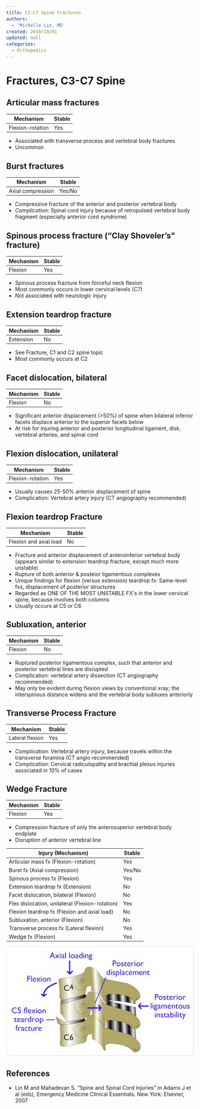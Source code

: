 ```yaml
---
title: C3-C7 Spine Fractures
authors:
  - 'Michelle Lin, MD'
created: 2010/10/01
updated: null
categories:
  - Orthopedics
---
```


# Fractures, C3-C7 Spine

## Articular mass fractures

| Mechanism        | Stable |
| ---------------- | ------ |
| Flexion-rotation | Yes    |

- Associated with transverse process and vertebral body fractures
- Uncommon

## Burst fractures

| Mechanism         | Stable |
| ----------------- | ------ |
| Axial compression | Yes/No |

- Compressive fracture of the anterior and posterior vertebral body
- _Complication_: Spinal cord injury because of retropulsed vertebral body fragment (especially anterior cord syndrome)

## Spinous process fracture (“Clay Shoveler’s" fracture)

| Mechanism | Stable |
| --------- | ------ |
| Flexion   | Yes    |

- Spinous process fracture from forceful neck flexion
- Most commonly occurs in lower cervical levels (C7)
- Not associated with neurologic injury

## Extension teardrop fracture

| Mechanism | Stable |
| --------- | ------ |
| Extension | No     |

- See Fracture, C1 and C2 spine topic
- Most commonly occurs at C2

## Facet dislocation, bilateral

| Mechanism | Stable |
| --------- | ------ |
| Flexion   | No     |

- Significant anterior displacement (>50%) of spine when bilateral inferior facets displace anterior to the superior facets below
- At risk for injuring anterior and posterior longitudinal ligament, disk, vertebral arteries, and spinal cord

## Flexion dislocation, unilateral

| Mechanism        | Stable |
| ---------------- | ------ |
| Flexion-rotation | Yes    |

- Usually causes 25-50% anterior displacement of spine
- Complication: Vertebral artery injury (CT angiography recommended)

## Flexion teardrop Fracture

| Mechanism              | Stable |
| ---------------------- | ------ |
| Flexion and axial load | No     |

- Fracture and anterior displacement of anteroinferior vertebral body (appears similar to extension teardrop fracture, except much more unstable)
- Rupture of both anterior & posteior ligamentous complexes 
- Unique findings for flexion (versus extension) teardrop fx: Same-level fxs, displacement of posterior structures
- Regarded as ONE OF THE MOST UNSTABLE FX's in the lower cervical spine, because involves both columns 
- Usually occurs at C5 or C6

## Subluxation, anterior

| Mechanism | Stable |
| --------- | ------ |
| Flexion   | No     |

- Ruptured posterior ligamentous complex, such that anterior and posterior vertebral lines are disrupted
- Complication: vertebral artery dissection (CT angiography recommended)
- May only be evident during flexion views by conventional xray; the interspinous distance widens and the vertebral body subluxes anteriorly

## Transverse Process Fracture

| Mechanism       | Stable |
| --------------- | ------ |
| Lateral flexion | Yes    |

- _Complication_: Vertebral artery injury, because travels within the transverse foramina (CT angio recommended)
- _Complication_: Cervical radiculopathy and brachial plexus injuries associated in 10% of cases

## Wedge Fracture

| Mechanism | Stable |
| --------- | ------ |
| Flexion   | Yes    |

- Compression fracture of only the anterosuperior vertebral body endplate
- Disruption of anterior vertebral line

| **Injury (Mechanism)**                          | **Stable** |
| ----------------------------------------------- | ---------- |
| Articular mass fx (Flexion-rotation)            | Yes        |
| Burst fx (Axial compression)                    | Yes/No     |
| Spinous process fx (Flexion)                    | Yes        |
| Extension teardrop fx (Extension)               | No         |
| Facet dislocation, bilateral (Flexion)          | No         |
| Flex dislocation, unilateral (Flexion-rotation) | Yes        |
| Flexion teardrop fx (Flexion and axial load)    | No         |
| Subluxation, anterior (Flexion)                 | No         |
| Transverse process fx (Lateral flexion)         | Yes        |
| Wedge fx (Flexion)                              | Yes        |

![C3-C7 fracture diagram](media/c3-c7-fractures_image-1.png)

## References

- Lin M and Mahadevan S. “Spine and Spinal Cord Injuries” in Adams J et al (eds), Emergency Medicine Clinical Essentials. New York: Elsevier, 2007
